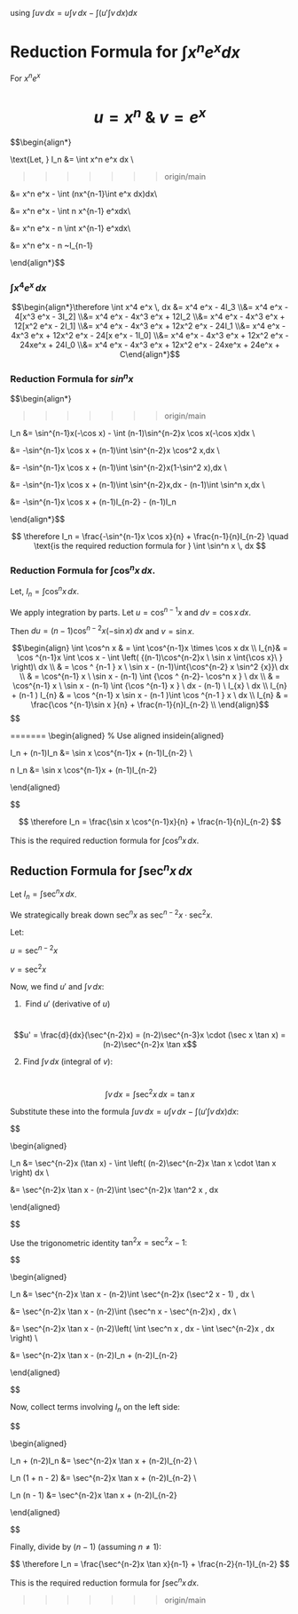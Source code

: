 

using $\int uv \, dx = u \int v \, dx - \int \left( u' \int v \, dx \right) dx$
# Reduction Formula for $\int x^n e^x dx$


  
For $x^n e^x$  

$$u = x^n ~\& ~ v = e^x$$
=======
$$\begin{align*}

\text{Let, } I_n &= \int x^n e^x dx \\
>>>>>>> origin/main

&= x^n e^x - \int (nx^{n-1}\int e^x dx)dx\\

&= x^n e^x - \int n x^{n-1} e^xdx\\

&= x^n e^x - n \int x^{n-1} e^xdx\\

&= x^n e^x - n ~I_{n-1}

\end{align*}$$


### $\int x^4 e^x \, dx$

$$\begin{align*}\therefore \int x^4 e^x \, dx &= x^4 e^x - 4I_3 \\&= x^4 e^x - 4[x^3 e^x - 3I_2] \\&= x^4 e^x - 4x^3 e^x + 12I_2 \\&= x^4 e^x - 4x^3 e^x + 12[x^2 e^x - 2I_1] \\&= x^4 e^x - 4x^3 e^x + 12x^2 e^x - 24I_1 \\&= x^4 e^x - 4x^3 e^x + 12x^2 e^x - 24[x e^x - 1I_0] \\&= x^4 e^x - 4x^3 e^x + 12x^2 e^x - 24xe^x + 24I_0 \\&= x^4 e^x - 4x^3 e^x + 12x^2 e^x - 24xe^x + 24e^x + C\end{align*}$$

  
  
  
### Reduction Formula for $sin ^nx​$

  

$$\begin{align*}
>>>>>>> origin/main

I_n &= \sin^{n-1}x(-\cos x) - \int (n-1)\sin^{n-2}x \cos x(-\cos x)dx \\

&= -\sin^{n-1}x \cos x + (n-1)\int \sin^{n-2}x \cos^2 x\,dx \\

&= -\sin^{n-1}x \cos x + (n-1)\int \sin^{n-2}x(1-\sin^2 x)\,dx \\

&= -\sin^{n-1}x \cos x + (n-1)\int \sin^{n-2}x\,dx - (n-1)\int \sin^n x\,dx \\

&= -\sin^{n-1}x \cos x + (n-1)I_{n-2} - (n-1)I_n

\end{align*}$$

  

$$ \therefore I_n = \frac{-\sin^{n-1}x \cos x}{n} + \frac{n-1}{n}I_{n-2} \quad \text{is the required reduction formula for } \int \sin^n x \, dx $$

  
  
  
  
  

### Reduction Formula for $\int \cos^n x \, dx$.

Let, $I_n = \int \cos^n x \, dx$.

We apply integration by parts. Let $u = \cos^{n-1}x$ and $dv = \cos x \, dx$.

Then $du = (n-1)\cos^{n-2}x (-\sin x) \, dx$ and $v = \sin x$.

  $$\begin{align}
  \int \cos^n x  & = \int \cos^{n-1}x \times \cos x dx \\
 I_{n}& = \cos ^{n-1}x \int \cos x - \int \left( {(n-1)\cos^{n-2}x \ \sin x \int{\cos x}\ }  \right)\ dx  \\
 & = \cos ^ {n-1 } x \ \sin x - (n-1)\int{\cos^{n-2} x \sin^2 {x}}\ dx  \\
 & = \cos^{n-1} x \ \sin x - (n-1) \int {\cos ^ {n-2}- \cos^n x } \ dx   \\
	 & = \cos^{n-1} x \ \sin x - (n-1) \int {\cos ^{n-1} x } \ dx - (n-1) \ I_{x} \ dx  \\
 I_{n} + (n-1 ) I_{n}  & = \cos ^{n-1} x \sin x - (n-1 )\int \cos ^{n-1 } x \ dx \\
I_{n} & = \frac{\cos ^{n-1}\sin x }{n} + \frac{n-1}{n}I_{n-2} \\
					\end{align}$$$$


=======
\begin{aligned} % Use aligned insidein{aligned}

I_n + (n-1)I_n &= \sin x \cos^{n-1}x + (n-1)I_{n-2} \\

n I_n &= \sin x \cos^{n-1}x + (n-1)I_{n-2}

\end{aligned}

$$

$$ \therefore I_n = \frac{\sin x \cos^{n-1}x}{n} + \frac{n-1}{n}I_{n-2} $$

This is the required reduction formula for $\int \cos^n x \, dx$.

  
  
  
  

## Reduction Formula for $\int \sec^n x \, dx$

Let $I_n = \int \sec^n x \, dx$.

We strategically break down $\sec^n x$ as $\sec^{n-2}x \cdot \sec^2 x$.

  
Let:

$u = \sec^{n-2}x$

$v = \sec^2 x$

Now, we find $u'$ and $\int v \, dx$:

1.  Find $u'$ (derivative of $u$)

    $$u' = \frac{d}{dx}(\sec^{n-2}x) = (n-2)\sec^{n-3}x \cdot (\sec x \tan x) = (n-2)\sec^{n-2}x \tan x$$

  
2. Find $\int v \, dx$ (integral of $v$):

    $$\int v \, dx = \int \sec^2 x \, dx = \tan x$$

  

Substitute these into the formula $\int uv \, dx = u \int v \, dx - \int \left( u' \int v \, dx \right) dx$:

$$

\begin{aligned}

I_n &= \sec^{n-2}x (\tan x) - \int \left( (n-2)\sec^{n-2}x \tan x \cdot \tan x \right) dx \\

&= \sec^{n-2}x \tan x - (n-2)\int \sec^{n-2}x \tan^2 x \, dx

\end{aligned}

$$

Use the trigonometric identity $\tan^2 x = \sec^2 x - 1$:

$$

\begin{aligned}

I_n &= \sec^{n-2}x \tan x - (n-2)\int \sec^{n-2}x (\sec^2 x - 1) \, dx \\

&= \sec^{n-2}x \tan x - (n-2)\int (\sec^n x - \sec^{n-2}x) \, dx \\

&= \sec^{n-2}x \tan x - (n-2)\left( \int \sec^n x \, dx - \int \sec^{n-2}x \, dx \right) \\

&= \sec^{n-2}x \tan x - (n-2)I_n + (n-2)I_{n-2}

\end{aligned}

$$

Now, collect terms involving $I_n$ on the left side:

$$

\begin{aligned}

I_n + (n-2)I_n &= \sec^{n-2}x \tan x + (n-2)I_{n-2} \\

I_n (1 + n - 2) &= \sec^{n-2}x \tan x + (n-2)I_{n-2} \\

I_n (n - 1) &= \sec^{n-2}x \tan x + (n-2)I_{n-2}

\end{aligned}

$$

Finally, divide by $(n-1)$ (assuming $n \ne 1$):

$$ \therefore I_n = \frac{\sec^{n-2}x \tan x}{n-1} + \frac{n-2}{n-1}I_{n-2} $$

This is the required reduction formula for $\int \sec^n x \, dx$.
>>>>>>> origin/main
